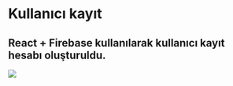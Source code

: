 <h1> Kullanıcı kayıt </h1>
<h2> React + Firebase kullanılarak kullanıcı kayıt hesabı oluşturuldu.</h2>

<img src="reactfirebase.gif"/>
